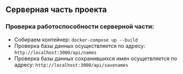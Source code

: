 ## Серверная часть проекта
### Проверка работоспособности серверной части: 
- Собираем контейнер: 
```docker-compose up --build```
- Проверка базы данных осуществляется по адресу: ```http://localhost:3000/api/names```
- Проверка базы данных сохранившихся имен осущетвляется по адресу: ```http://localhost:3000/api/savenames```